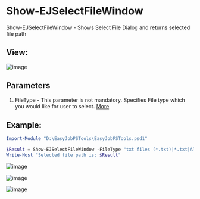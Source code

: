 # Show-EJSelectFileWindow

Show-EJSelectFileWindow - Shows Select File Dialog and returns selected file path

## View:

![image](https://user-images.githubusercontent.com/29357955/138409714-3e97debd-1733-44fa-8b3a-ebcc6672f439.png)

## Parameters
1. FileType - This parameter is not mandatory. Specifies File type which you would like for user to select. [More](https://docs.microsoft.com/en-us/dotnet/api/system.windows.forms.filedialog.filter?view=windowsdesktop-5.0#System_Windows_Forms_FileDialog_Filter)

## Example:

```PowerShell
Import-Module "D:\EasyJobPSTools\EasyJobPSTools.psd1"

$Result = Show-EJSelectFileWindow -FileType "txt files (*.txt)|*.txt|All files (*.*)|*.*"
Write-Host "Selected file path is: $Result"
```

![image](https://user-images.githubusercontent.com/29357955/138409732-5aefa1d9-3905-425c-9013-8c114e7374c0.png)

![image](https://user-images.githubusercontent.com/29357955/138409797-faa456d2-e539-474d-bed9-48fdc58367fa.png)

![image](https://user-images.githubusercontent.com/29357955/138409776-ffc3e88e-0739-4628-933b-5487be533069.png)

